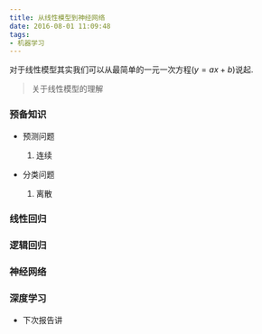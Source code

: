 ```yaml
---
title: 从线性模型到神经网络
date: 2016-08-01 11:09:48
tags:
- 机器学习
---
```

 
对于线性模型其实我们可以从最简单的一元一次方程$(y = ax + b)$说起.
<!--more-->

> 关于线性模型的理解

### 预备知识

-   预测问题
    1. 连续

-   分类问题
    1. 离散


### 线性回归

### 逻辑回归

### 神经网络

### 深度学习
- 下次报告讲

